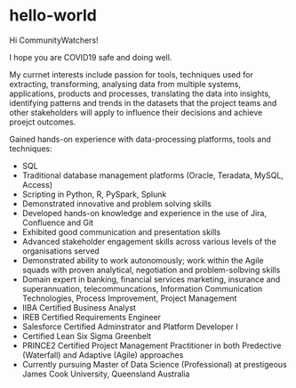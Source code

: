 # hello-world

Hi CommunityWatchers!

I hope you are COVID19 safe and doing well.

My currnet interests include passion for tools, techniques used for extracting, transforming, analysing data from multiple systems, applications, products and processes, translating the data into insights, identifying patterns and trends in the datasets that the project teams and other stakeholders will apply to influence their decisions and achieve proejct outcomes. 

Gained hands-on experience with data-processing platforms, tools and techniques:
- SQL 
- Traditional database management platforms (Oracle, Teradata, MySQL, Access)
- Scripting in Python, R, PySpark, Splunk
- Demonstrated innovative and problem solving skills
- Developed hands-on knowledge and experience in the use of Jira, Confluence and Git
- Exhibited good communication and presentation skills
- Advanced stakeholder engagement skills across various levels of the organisations served
- Demonstrated ability to work autonomously; work within the Agile squads with proven analytical, negotiation and problem-solbving skills
- Domain expert in banking, financial services marketing, insurance and superannuation, telecommuncations, Information Communication Technologies, Process Improvement, Project Management
- IIBA Certified Business Analyst
- IREB Certified Requirements Engineer
- Salesforce Certified Adminstrator and Platform Developer I
- Certified Lean Six Sigma Greenbelt
- PRINCE2 Certified Project Management Practitioner in both Predective (Waterfall) and Adaptive (Agile) approaches
- Currently pursuing Master of Data Science (Professional) at prestigeous James Cook University, Queensland Australia

